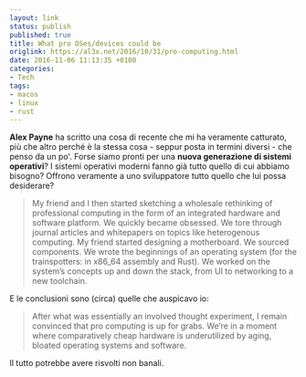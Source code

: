 ```yaml
---
layout: link
status: publish
published: true
title: What pro OSes/devices could be
origlink: https://al3x.net/2016/10/31/pro-computing.html
date: 2016-11-06 11:13:35 +0100
categories:
- Tech
tags:
- macos
- linux
- rust
---
```


**Alex Payne** ha scritto una cosa di recente che mi ha veramente catturato, più che altro perché è la stessa cosa - seppur posta in termini diversi - che penso da un po'. Forse siamo pronti per una **nuova generazione di sistemi operativi**? I sistemi operativi moderni fanno già tutto quello di cui abbiamo bisogno? Offrono veramente a uno sviluppatore tutto quello che lui possa desiderare?

> My friend and I then started sketching a wholesale rethinking of professional computing in the form of an integrated hardware and software platform. We quickly became obsessed. We tore through journal articles and whitepapers on topics like heterogenous computing. My friend started designing a motherboard. We sourced components. We wrote the beginnings of an operating system (for the trainspotters: in x86_64 assembly and Rust). We worked on the system’s concepts up and down the stack, from UI to networking to a new toolchain.

E le conclusioni sono (circa) quelle che auspicavo io:

> After what was essentially an involved thought experiment, I remain convinced that pro computing is up for grabs. We’re in a moment where comparatively cheap hardware is underutilized by aging, bloated operating systems and software.

Il tutto potrebbe avere risvolti non banali.
